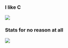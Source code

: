 ### I like C

![](https://github-readme-stats.vercel.app/api/top-langs/?username=wthrajat&layout=compact&bg_color=DEG,051c61,121b60,1b1960,22175f,28155e,2d135d,32105b,370d5a,3b0a59,3f0657&text_color=4BC9ED)

### Stats for no reason at all

![](https://github-readme-stats.vercel.app/api?username=wthrajat&show_icons=true&theme=radical&count_private=true&hide=stars&icon_color=39FF14&border_radius=1&bg_color=DEG,051c61,121b60,1b1960,22175f,28155e,2d135d,32105b,370d5a,3b0a59,3f0657)
